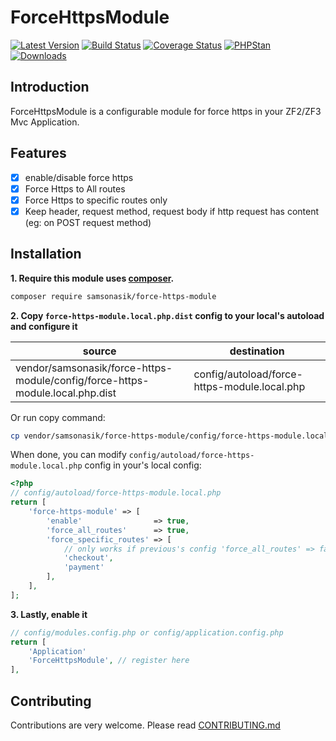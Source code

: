 ForceHttpsModule
================

[![Latest Version](https://img.shields.io/github/release/samsonasik/ForceHttpsModule.svg?style=flat-square)](https://github.com/samsonasik/ForceHttpsModule/releases)
[![Build Status](https://travis-ci.org/samsonasik/ForceHttpsModule.svg?branch=master)](https://travis-ci.org/samsonasik/ForceHttpsModule)
[![Coverage Status](https://coveralls.io/repos/github/samsonasik/ForceHttpsModule/badge.svg?branch=master)](https://coveralls.io/github/samsonasik/ForceHttpsModule?branch=master)
[![PHPStan](https://img.shields.io/badge/PHPStan-enabled-brightgreen.svg?style=flat)](https://github.com/phpstan/phpstan)
[![Downloads](https://img.shields.io/packagist/dt/samsonasik/force-https-module.svg?style=flat-square)](https://packagist.org/packages/samsonasik/force-https-module)

Introduction
------------

ForceHttpsModule is a configurable module for force https in your ZF2/ZF3 Mvc Application.

Features
--------

- [x] enable/disable force https
- [x] Force Https to All routes
- [x] Force Https to specific routes only
- [x] Keep header, request method, request body if http request has content (eg: on POST request method)

Installation
------------

**1. Require this module uses [composer](https://getcomposer.org/).**

```sh
composer require samsonasik/force-https-module
```

**2. Copy `force-https-module.local.php.dist` config to your local's autoload and configure it**

| source                                                                       | destination                                 |
|------------------------------------------------------------------------------|---------------------------------------------|
|  vendor/samsonasik/force-https-module/config/force-https-module.local.php.dist | config/autoload/force-https-module.local.php |

Or run copy command:

```sh
cp vendor/samsonasik/force-https-module/config/force-https-module.local.php.dist config/autoload/force-https-module.local.php
```

When done, you can modify `config/autoload/force-https-module.local.php` config in your's local config:

```php
<?php
// config/autoload/force-https-module.local.php
return [
    'force-https-module' => [
        'enable'                => true,
        'force_all_routes'      => true,
        'force_specific_routes' => [
            // only works if previous's config 'force_all_routes' => false
            'checkout',
            'payment'
        ],
    ],
];
```

**3. Lastly, enable it**
```php
// config/modules.config.php or config/application.config.php
return [
    'Application'
    'ForceHttpsModule', // register here
],
```


Contributing
------------
Contributions are very welcome. Please read [CONTRIBUTING.md](https://github.com/samsonasik/ForceHttpsModule/blob/master/CONTRIBUTING.md)
